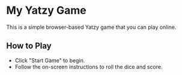 # My Yatzy Game

This is a simple browser-based Yatzy game that you can play online.

## How to Play

- Click "Start Game" to begin.
- Follow the on-screen instructions to roll the dice and score.
